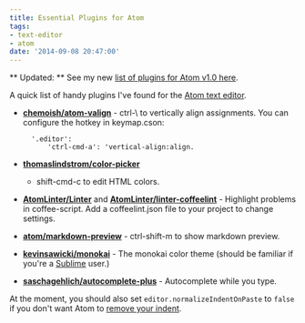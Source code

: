 ```yaml
---
title: Essential Plugins for Atom
tags:
- text-editor
- atom
date: '2014-09-08 20:47:00'
---
```

** Updated: ** See my new [list of plugins for Atom v1.0 here](http://www.thedreaming.org/2015/07/14/atom-plugins-2/).

A quick list of handy plugins I've found for the [Atom text editor](https://atom.io/).

<!--more-->

* **[chemoish/atom-valign](https://github.com/chemoish/atom-valign)** - ctrl-\ to vertically align assignments.
You can configure the hotkey in keymap.cson:

        '.editor':
            'ctrl-cmd-a': 'vertical-align:align.

* **[thomaslindstrom/color-picker](https://github.com/thomaslindstrom/color-picker)**
  - shift-cmd-c to edit HTML colors.
* **[AtomLinter/Linter](https://github.com/AtomLinter/Linter)** and
  **[AtomLinter/linter-coffeelint](https://github.com/AtomLinter/linter-coffeelint)** -
  Highlight problems in coffee-script.  Add a coffeelint.json file to your project to change settings.
* **[atom/markdown-preview](https://github.com/atom/markdown-preview)** - ctrl-shift-m to show markdown preview.
* **[kevinsawicki/monokai](https://github.com/kevinsawicki/monokai)** - The monokai color theme (should be familiar if you're a [Sublime](http://www.sublimetext.com/) user.)
* **[saschagehlich/autocomplete-plus](https://github.com/saschagehlich/autocomplete-plus)** - Autocomplete while you type.

At the moment, you should also set `editor.normalizeIndentOnPaste` to `false` if you don't want Atom to [remove your indent](https://discuss.atom.io/t/normalize-indent-on-paste-doesnt-work-as-expected/3503/5).
